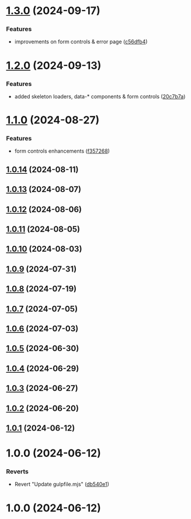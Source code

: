 # [1.3.0](https://github.com/masoomulhaqs/ms-css/compare/v1.2.0...v1.3.0) (2024-09-17)


### Features

* improvements on form controls & error page ([c56dfb4](https://github.com/masoomulhaqs/ms-css/commit/c56dfb4a1cb860fdcc03e396a117ffe13528a23b))



# [1.2.0](https://github.com/masoomulhaqs/ms-css/compare/v1.1.0...v1.2.0) (2024-09-13)


### Features

* added skeleton loaders, data-* components & form controls ([20c7b7a](https://github.com/masoomulhaqs/ms-css/commit/20c7b7a42171e2dc273ce4fd6c36042636d560e3))



# [1.1.0](https://github.com/masoomulhaqs/ms-css/compare/v1.0.14...v1.1.0) (2024-08-27)


### Features

* form controls enhancements ([f357268](https://github.com/masoomulhaqs/ms-css/commit/f3572681709437c9143d1bc41aa84b5da12f4219))



## [1.0.14](https://github.com/masoomulhaqs/ms-css/compare/v1.0.13...v1.0.14) (2024-08-11)



## [1.0.13](https://github.com/masoomulhaqs/ms-css/compare/v1.0.12...v1.0.13) (2024-08-07)



## [1.0.12](https://github.com/masoomulhaqs/ms-css/compare/v1.0.11...v1.0.12) (2024-08-06)



## [1.0.11](https://github.com/masoomulhaqs/ms-css/compare/v1.0.10...v1.0.11) (2024-08-05)



## [1.0.10](https://github.com/masoomulhaqs/ms-css/compare/v1.0.9...v1.0.10) (2024-08-03)



## [1.0.9](https://github.com/masoomulhaqs/ms-css/compare/v1.0.8...v1.0.9) (2024-07-31)



## [1.0.8](https://github.com/masoomulhaqs/ms-css/compare/v1.0.7...v1.0.8) (2024-07-19)



## [1.0.7](https://github.com/masoomulhaqs/ms-css/compare/v1.0.6...v1.0.7) (2024-07-05)



## [1.0.6](https://github.com/masoomulhaqs/ms-css/compare/v1.0.5...v1.0.6) (2024-07-03)



## [1.0.5](https://github.com/masoomulhaqs/ms-css/compare/v1.0.4...v1.0.5) (2024-06-30)



## [1.0.4](https://github.com/masoomulhaqs/ms-css/compare/v1.0.3...v1.0.4) (2024-06-29)



## [1.0.3](https://github.com/masoomulhaqs/ms-css/compare/v1.0.2...v1.0.3) (2024-06-27)



## [1.0.2](https://github.com/masoomulhaqs/ms-css/compare/v1.0.1...v1.0.2) (2024-06-20)



## [1.0.1](https://github.com/masoomulhaqs/ms-css/compare/v1.0.0...v1.0.1) (2024-06-12)



# 1.0.0 (2024-06-12)


### Reverts

* Revert "Update gulpfile.mjs" ([db540e1](https://github.com/masoomulhaqs/ms-css/commit/db540e110e876f0bcfff95df8df4313db98ce91b))



# 1.0.0 (2024-06-12)



